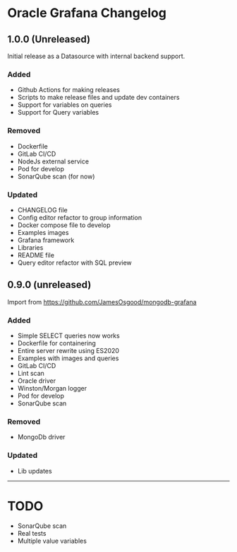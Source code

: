 # Oracle Grafana Changelog

## 1.0.0 (Unreleased)

Initial release as a Datasource with internal backend support.

### Added
* Github Actions for making releases
* Scripts to make release files and update dev containers
* Support for variables on queries
* Support for Query variables

### Removed
* Dockerfile
* GitLab CI/CD
* NodeJs external service
* Pod for develop
* SonarQube scan (for now)

### Updated
* CHANGELOG file
* Config editor refactor to group information
* Docker compose file to develop
* Examples images
* Grafana framework
* Libraries
* README file
* Query editor refactor with SQL preview

## 0.9.0 (unreleased)

Import from https://github.com/JamesOsgood/mongodb-grafana

### Added
* Simple SELECT queries now works
* Dockerfile for containering
* Entire server rewrite using ES2020
* Examples with images and queries
* GitLab CI/CD
* Lint scan
* Oracle driver
* Winston/Morgan logger
* Pod for develop
* SonarQube scan

### Removed
* MongoDb driver

### Updated
* Lib updates

---
# TODO
* SonarQube scan
* Real tests
* Multiple value variables
